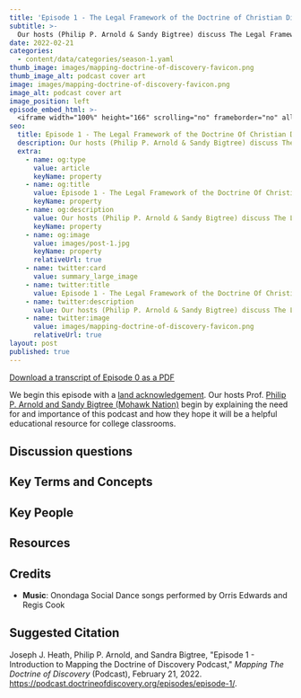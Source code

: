 ```yaml
---
title: 'Episode 1 - The Legal Framework of the Doctrine of Christian Discovery in Practice'
subtitle: >-
  Our hosts (Philip P. Arnold & Sandy Bigtree) discuss The Legal Framework of the Doctrine Of Christian Discovery in Practice with Joe Heath, general counsel of Onondaga Nation.
date: 2022-02-21
categories:
  - content/data/categories/season-1.yaml
thumb_image: images/mapping-doctrine-of-discovery-favicon.png
thumb_image_alt: podcast cover art
image: images/mapping-doctrine-of-discovery-favicon.png
image_alt: podcast cover art
image_position: left
episode_embed_html: >-
  <iframe width="100%" height="166" scrolling="no" frameborder="no" allow="autoplay" src="https://w.soundcloud.com/player/?url=https%3A//api.soundcloud.com/tracks/387283889&color=%23ff5500&auto_play=false&hide_related=false&show_comments=true&show_user=true&show_reposts=false&show_teaser=true"></iframe>
seo:
  title: Episode 1 - The Legal Framework of the Doctrine Of Christian Discovery in Practice
  description: Our hosts (Philip P. Arnold & Sandy Bigtree) discuss The Legal Framework of the Doctrine Of Christian Discovery in Practice with Joe Heath, general counsel of Onondaga Nation.
  extra:
    - name: og:type
      value: article
      keyName: property
    - name: og:title
      value: Episode 1 - The Legal Framework of the Doctrine Of Christian Discovery in Practice
      keyName: property
    - name: og:description
      value: Our hosts (Philip P. Arnold & Sandy Bigtree) discuss The Legal Framework of the Doctrine Of Christian Discovery in Practice with Joe Heath, general counsel of Onondaga Nation.
      keyName: property
    - name: og:image
      value: images/post-1.jpg
      keyName: property
      relativeUrl: true
    - name: twitter:card
      value: summary_large_image
    - name: twitter:title
      value: Episode 1 - The Legal Framework of the Doctrine Of Christian Discovery in Practice
    - name: twitter:description
      value: Our hosts (Philip P. Arnold & Sandy Bigtree) discuss The Legal Framework of the Doctrine Of Christian Discovery in Practice with Joe Heath, general counsel of Onondaga Nation.
    - name: twitter:image
      value: images/mapping-doctrine-of-discovery-favicon.png
      relativeUrl: true
layout: post
published: true
---
```

[Download a transcript of Episode 0 as a PDF](/pdfs/Episode-01-The-Legal-Framework-of-the-Doctrine-of-Christian-Discovery-in-Practice.pdf)


We begin this episode with a [land acknowledgement](/land/). Our hosts Prof. [Philip P. Arnold and Sandy Bigtree (Mohawk Nation)](https://indigenousvalues.org/about/our-team/) begin by explaining the need for and importance of this podcast and how they hope it will be a helpful educational resource for college classrooms.



## **Discussion questions**



## **Key Terms and Concepts**



## **Key People**

## **Resources**


## Credits
- **Music**: Onondaga Social Dance songs performed by Orris Edwards and Regis Cook


## Suggested Citation
Joseph J. Heath, Philip P. Arnold, and Sandra Bigtree, "Episode 1 - Introduction to Mapping the Doctrine of Discovery Podcast," _Mapping The Doctrine of Discovery_ (Podcast), February 21, 2022. https://podcast.doctrineofdiscovery.org/episodes/episode-1/.
